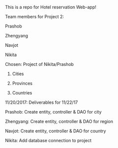 This is a repo for Hotel reservation Web-app!

Team members for Project 2:

Prashob

Zhengyang

Navjot

Nikita

Chosen: Project of Nikita/Prashob

1. Cities

2. Provinces

3. Countries


11/20/2017: 
Deliverables for 11/22/17

Prashob: Create entity, controller & DAO for city 

Zhengyang: Create entity, controller & DAO for region

Navjot: Create entity, controller & DAO for country

Nikita: Add database connection to project
